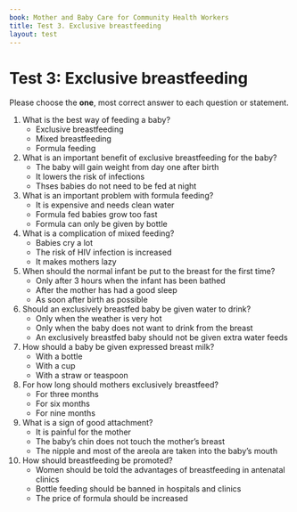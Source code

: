 ```yaml
---
book: Mother and Baby Care for Community Health Workers
title: Test 3. Exclusive breastfeeding
layout: test
---
```


# Test 3: Exclusive breastfeeding

Please choose the **one**, most correct answer to each question or statement.


1.	What is the best way of feeding a baby?
	+	Exclusive breastfeeding
	-	Mixed breastfeeding
	-	Formula feeding
2.	What is an important benefit of exclusive breastfeeding for the baby?
	-	The baby will gain weight from day one after birth
	+	It lowers the risk of infections
	-	Thses babies do not need to be fed at night
3.	What is an important problem with formula feeding?
	+	It is expensive and needs clean water
	-	Formula fed babies grow too fast
	-	Formula can only be given by bottle
4.	What is a complication of mixed feeding?
	-	Babies cry a lot
	+	The risk of HIV infection is increased
	-	It makes mothers lazy
5.	When should the normal infant be put to the breast for the first time?
	-	Only after 3 hours when the infant has been bathed
	-	After the mother has had a good sleep
	+	As soon after birth as possible
6.	Should an exclusively breastfed baby be given water to drink?
	-	Only when the weather is very hot
	-	Only when the baby does not want to drink from the breast
	+	An exclusively breastfed baby should not be given extra water feeds
7.	How should a baby be given expressed breast milk?
	-	With a bottle
	+	With a cup
	-	With a straw or teaspoon
8.	For how long should mothers exclusively breastfeed?
	-	For three months
	+	For six months
	-	For nine months
9.	What is a sign of good attachment?
	-	It is painful for the mother
	-	The baby’s chin does not touch the mother’s breast
	+	The nipple and most of the areola are taken into the baby’s mouth
10.	How should breastfeeding be promoted?
	+	Women should be told the advantages of breastfeeding in antenatal clinics
	-	Bottle feeding should be banned in hospitals and clinics
	-	The price of formula should be increased